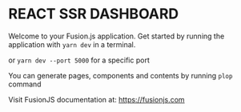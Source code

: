 # REACT SSR DASHBOARD

Welcome to your Fusion.js application. Get started by running the application with `yarn dev` in a terminal.

or `yarn dev --port 5000` for a specific port

You can generate pages, components and contents by running `plop` command

Visit FusionJS documentation at: https://fusionjs.com

